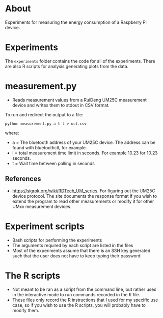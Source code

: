 # About
Experiments for measuring the energy consumption of a Raspberry Pi device.

# Experiments
The `experiments` folder contains the code for all of the experiments. There are also  R scripts for analysis generating plots from the data.

# measurement.py
- Reads measurement values from a RuiDeng UM25C measurement device and writes them to stdout in CSV format.

To run and redirect the output to a file:
```
python measurement.py a l t > out.csv
```
where:
- a = The bluetooth address of your UM25C device. The address can be found with bluetoothctl, for example.
- l = total measurement time limit in seconds. For example 10.23 for 10.23 seconds.
- t = Wait time between polling in seconds

## References
- https://sigrok.org/wiki/RDTech_UM_series. For figuring out the UM25C device protocol. The site documents the response format if you wish to extend the program to read other measurements or modify it for other UMxx measurement devices.


# Experiment scripts
- Bash scripts for performing the experiments
- The arguments required by each script are listed in the files
- Most of the experiments assume that there is an SSH key generated such that the user does not have to keep typing their password


# The R scripts
- Not meant to be ran as a script from the command line, but rather used in the interactive mode to run commands recorded in the R file.
- These files only record the R instructions that I used for my specific use case, so if you wish to use the R scripts, you will probably have to modify them.